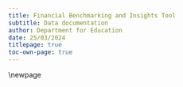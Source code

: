 ```yaml
---
title: Financial Benchmarking and Insights Tool
subtitle: Data documentation
author: Department for Education
date: 25/03/2024
titlepage: true
toc-own-page: true
---
```


<!-- Leave the rest of this page blank -->
\newpage
